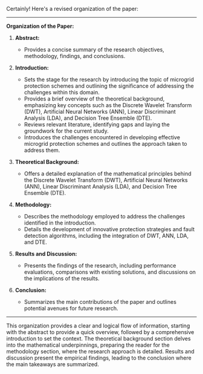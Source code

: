 Certainly! Here's a revised organization of the paper:

---

**Organization of the Paper:**

1. **Abstract:**
   - Provides a concise summary of the research objectives, methodology, findings, and conclusions.

2. **Introduction:**
   - Sets the stage for the research by introducing the topic of microgrid protection schemes and outlining the significance of addressing the challenges within this domain. 
   - Provides a brief overview of the theoretical background, emphasizing key concepts such as the Discrete Wavelet Transform (DWT), Artificial Neural Networks (ANN), Linear Discriminant Analysis (LDA), and Decision Tree Ensemble (DTE).
   - Reviews relevant literature, identifying gaps and laying the groundwork for the current study.
   - Introduces the challenges encountered in developing effective microgrid protection schemes and outlines the approach taken to address them.

3. **Theoretical Background:**
   - Offers a detailed explanation of the mathematical principles behind the Discrete Wavelet Transform (DWT), Artificial Neural Networks (ANN), Linear Discriminant Analysis (LDA), and Decision Tree Ensemble (DTE).
   
4. **Methodology:**
   - Describes the methodology employed to address the challenges identified in the introduction.
   - Details the development of innovative protection strategies and fault detection algorithms, including the integration of DWT, ANN, LDA, and DTE.
   
5. **Results and Discussion:**
   - Presents the findings of the research, including performance evaluations, comparisons with existing solutions, and discussions on the implications of the results.
   
6. **Conclusion:**
   - Summarizes the main contributions of the paper and outlines potential avenues for future research.
   
---

This organization provides a clear and logical flow of information, starting with the abstract to provide a quick overview, followed by a comprehensive introduction to set the context. The theoretical background section delves into the mathematical underpinnings, preparing the reader for the methodology section, where the research approach is detailed. Results and discussion present the empirical findings, leading to the conclusion where the main takeaways are summarized.